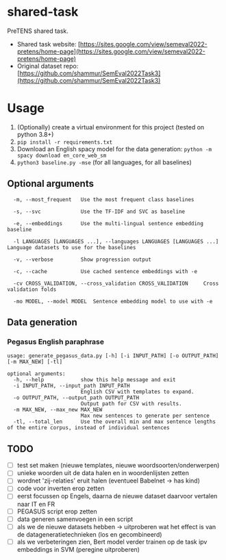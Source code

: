 # shared-task
PreTENS shared task.

* Shared task website: [https://sites.google.com/view/semeval2022-pretens/home-page](https://sites.google.com/view/semeval2022-pretens/home-page)
* Original dataset repo: [https://github.com/shammur/SemEval2022Task3](https://github.com/shammur/SemEval2022Task3)


# Usage
1. (Optionally) create a virtual environment for this project (tested on python 3.8+)
2. `pip install -r requirements.txt`
3. Download an English spacy model for the data generation: `python -m spacy download en_core_web_sm`
4. `python3 baseline.py -mse` (for all languages, for all baselines)

## Optional arguments
```
  -m, --most_frequent   Use the most frequent class baselines

  -s, --svc             Use the TF-IDF and SVC as baseline

  -e, --embeddings      Use the multi-lingual sentence embedding baseline

  -l LANGUAGES [LANGUAGES ...], --languages LANGUAGES [LANGUAGES ...]	Language datasets to use for the baselines

  -v, --verbose         Show progression output

  -c, --cache           Use cached sentence embeddings with -e

  -cv CROSS_VALIDATION, --cross_validation CROSS_VALIDATION		Cross validation folds
  
  -mo MODEL, --model MODEL	Sentence embedding model to use with -e
```

## Data generation
### Pegasus English paraphrase
```
usage: generate_pegasus_data.py [-h] [-i INPUT_PATH] [-o OUTPUT_PATH] [-m MAX_NEW] [-tl]

optional arguments:
  -h, --help            show this help message and exit
  -i INPUT_PATH, --input_path INPUT_PATH
                        English CSV with templates to expand.
  -o OUTPUT_PATH, --output_path OUTPUT_PATH
                        Output path for CSV with results.
  -m MAX_NEW, --max_new MAX_NEW
                        Max new sentences to generate per sentence
  -tl, --total_len      Use the overall min and max sentence lengths of the entire corpus, instead of individual sentences
```

## TODO
- [ ] test set maken (nieuwe templates, nieuwe woordsoorten/onderwerpen)
- [ ] unieke woorden uit de data halen en in woordenlijsten zetten
- [ ] wordnet 'zij-relaties' eruit halen (eventueel Babelnet -> has kind)
- [ ] code voor inverten erop zetten
- [ ] eerst focussen op Engels, daarna de nieuwe dataset daarvoor vertalen naar IT en FR
- [ ] PEGASUS script erop zetten
- [ ] data generen samenvoegen in een script
- [ ] als we de nieuwe datasets hebben -> uitproberen wat het effect is van de datageneratietechnieken (los en gecombineerd)
- [ ] als we verbeteringen zien, Bert model verder trainen op de task ipv embeddings in SVM (peregine uitproberen)
